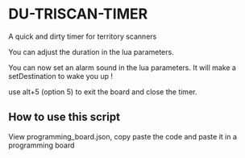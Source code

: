 # DU-TRISCAN-TIMER

A quick and dirty timer for territory scanners

You can adjust the duration in the lua parameters.

You can now set an alarm sound in the lua parameters. It will make a setDestination to wake you up !

use alt+5 (option 5)  to exit the board and close the timer.

## How to use this script

View programming_board.json, copy paste the code and paste it in a programming board
